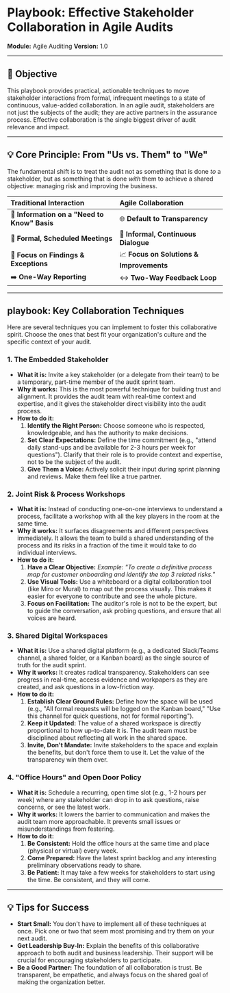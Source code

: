 # Playbook: Effective Stakeholder Collaboration in Agile Audits

**Module:** Agile Auditing
**Version:** 1.0

---

## 🎯 Objective

This playbook provides practical, actionable techniques to move stakeholder interactions from formal, infrequent meetings to a state of continuous, value-added collaboration. In an agile audit, stakeholders are not just the subjects of the audit; they are active partners in the assurance process. Effective collaboration is the single biggest driver of audit relevance and impact.

--- 

## 💡 Core Principle: From "Us vs. Them" to "We"

The fundamental shift is to treat the audit not as something that is done *to* a stakeholder, but as something that is done *with* them to achieve a shared objective: managing risk and improving the business.

| Traditional Interaction | Agile Collaboration |
| :--- | :--- |
| 🤫 **Information on a "Need to Know" Basis** | 🌐 **Default to Transparency** |
| 📅 **Formal, Scheduled Meetings** | 💬 **Informal, Continuous Dialogue** |
| 📝 **Focus on Findings & Exceptions** | 📈 **Focus on Solutions & Improvements** |
| ➡️ **One-Way Reporting** | ↔️ **Two-Way Feedback Loop** |

--- 

##  playbook: Key Collaboration Techniques

Here are several techniques you can implement to foster this collaborative spirit. Choose the ones that best fit your organization's culture and the specific context of your audit.

### 1. The Embedded Stakeholder

*   **What it is:** Invite a key stakeholder (or a delegate from their team) to be a temporary, part-time member of the audit sprint team.
*   **Why it works:** This is the most powerful technique for building trust and alignment. It provides the audit team with real-time context and expertise, and it gives the stakeholder direct visibility into the audit process.
*   **How to do it:**
    1.  **Identify the Right Person:** Choose someone who is respected, knowledgeable, and has the authority to make decisions.
    2.  **Set Clear Expectations:** Define the time commitment (e.g., "attend daily stand-ups and be available for 2-3 hours per week for questions"). Clarify that their role is to provide context and expertise, not to be the subject of the audit.
    3.  **Give Them a Voice:** Actively solicit their input during sprint planning and reviews. Make them feel like a true partner.

### 2. Joint Risk & Process Workshops

*   **What it is:** Instead of conducting one-on-one interviews to understand a process, facilitate a workshop with all the key players in the room at the same time.
*   **Why it works:** It surfaces disagreements and different perspectives immediately. It allows the team to build a shared understanding of the process and its risks in a fraction of the time it would take to do individual interviews.
*   **How to do it:**
    1.  **Have a Clear Objective:** *Example: "To create a definitive process map for customer onboarding and identify the top 3 related risks."*
    2.  **Use Visual Tools:** Use a whiteboard or a digital collaboration tool (like Miro or Mural) to map out the process visually. This makes it easier for everyone to contribute and see the whole picture.
    3.  **Focus on Facilitation:** The auditor's role is not to be the expert, but to guide the conversation, ask probing questions, and ensure that all voices are heard.

### 3. Shared Digital Workspaces

*   **What it is:** Use a shared digital platform (e.g., a dedicated Slack/Teams channel, a shared folder, or a Kanban board) as the single source of truth for the audit sprint.
*   **Why it works:** It creates radical transparency. Stakeholders can see progress in real-time, access evidence and workpapers as they are created, and ask questions in a low-friction way.
*   **How to do it:**
    1.  **Establish Clear Ground Rules:** Define how the space will be used (e.g., "All formal requests will be logged on the Kanban board," "Use this channel for quick questions, not for formal reporting").
    2.  **Keep it Updated:** The value of a shared workspace is directly proportional to how up-to-date it is. The audit team must be disciplined about reflecting all work in the shared space.
    3.  **Invite, Don't Mandate:** Invite stakeholders to the space and explain the benefits, but don't force them to use it. Let the value of the transparency win them over.

### 4. "Office Hours" and Open Door Policy

*   **What it is:** Schedule a recurring, open time slot (e.g., 1-2 hours per week) where any stakeholder can drop in to ask questions, raise concerns, or see the latest work.
*   **Why it works:** It lowers the barrier to communication and makes the audit team more approachable. It prevents small issues or misunderstandings from festering.
*   **How to do it:**
    1.  **Be Consistent:** Hold the office hours at the same time and place (physical or virtual) every week.
    2.  **Come Prepared:** Have the latest sprint backlog and any interesting preliminary observations ready to share.
    3.  **Be Patient:** It may take a few weeks for stakeholders to start using the time. Be consistent, and they will come.

--- 

## 💡 Tips for Success

*   **Start Small:** You don't have to implement all of these techniques at once. Pick one or two that seem most promising and try them on your next audit.
*   **Get Leadership Buy-In:** Explain the benefits of this collaborative approach to both audit and business leadership. Their support will be crucial for encouraging stakeholders to participate.
*   **Be a Good Partner:** The foundation of all collaboration is trust. Be transparent, be empathetic, and always focus on the shared goal of making the organization better.
